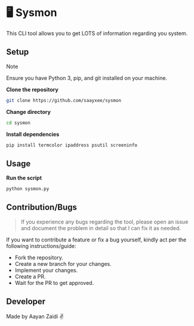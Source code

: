 # 🖥️ Sysmon

This CLI tool allows you to get LOTS of information regarding you system.

## Setup
> [!NOTE]  
> Ensure you have Python 3, pip, and git installed on your machine.

**Clone the repository**

```bash
git clone https://github.com/saayxee/sysmon
```

**Change directory**

```bash
cd sysmon
```

**Install dependencies**  

```bash
pip install termcolor ipaddress psutil screeninfo
```

## Usage
**Run the script**
```bash
python sysmon.py
```

## Contribution/Bugs
> If you experience any bugs regarding the tool, please open an issue and document the problem in detail so that I can fix it as needed.

If you want to contribute a feature or fix a bug yourself, kindly act per the following instructions/guide:
- Fork the repository.
- Create a new branch for your changes.
- Implement your changes.
- Create a PR.
- Wait for the PR to get approved.

## Developer
Made by Aayan Zaidi ✌️





